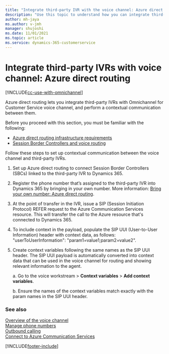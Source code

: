 ```yaml
---
title: "Integrate third-party IVR with the voice channel: Azure direct routing | MicrosoftDocs"
description: "Use this topic to understand how you can integrate third-party IVRs with the Omnichannel for Customer Service voice channel and set up contextual communication via Azure direct routing."
author: mh-jaya
ms.author: v-jmh
manager: shujoshi
ms.date: 11/01/2021
ms.topic: article
ms.service: dynamics-365-customerservice
---
```


# Integrate third-party IVRs with voice channel: Azure direct routing

[!INCLUDE[cc-use-with-omnichannel](../includes/cc-use-with-omnichannel.md)]

Azure direct routing lets you integrate third-party IVRs with Omnichannel for Customer Service voice channel, and perform a contextual communication between them.

Before you proceed with this section, you must be familiar with the following:
- [Azure direct routing infrastructure requirements](../../azure/communication-services/concepts/telephony-sms/direct-routing-infrastructure)
- [Session Border Controllers and voice routing](../../azure/communication-services/concepts/telephony-sms/direct-routing-provisioning)

Follow these steps to set up contextual communication between the voice channel and third-party IVRs.

1. Set up Azure direct routing to connect Session Border Controllers (SBCs) linked to the third-party IVR to Dynamics 365.

2. Register the phone number that’s assigned to the third-party IVR into Dynamics 365 by bringing in your own number. More information: [Bring your own number: Azure direct routing](voice-channel-bring-your-own-number.md).  

3. At the point of transfer in the IVR, issue a SIP (Session Initiation Protocol) REFER request to the Azure Communication Services resource. This will transfer the call to the Azure resource that's connected to Dynamics 365. 

4. To include context in the payload, populate the SIP UUI (User-to-User Information) header with context data, as follows: "userToUserInformation": "param1=value1;param2=value2".  

5. Create context variables following the same names as the SIP UUI header. The SIP UUI payload is automatically converted into context data that can be used in the voice channel for routing and showing relevant information to the agent.

    a. Go to the voice workstream > **Context variables** > **Add context variables**.
    
    b. Ensure the names of the context variables match exactly with the param names in the SIP UUI header.
  
### See also

[Overview of the voice channel](voice-channel.md)  
[Manage phone numbers](voice-channel-manage-phone-numbers.md)  
[Outbound calling](voice-channel-outbound-calling.md)  
[Connect to Azure Communication Services](voice-channel-create-new-use-existing-resource.md)  

[!INCLUDE[footer-include](../includes/footer-banner.md)]
